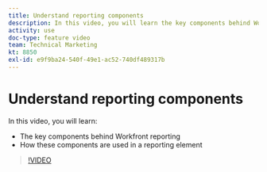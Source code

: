 ```yaml
---
title: Understand reporting components
description: In this video, you will learn the key components behind Workfront reporting and how these are used in a reporting element in [!DNL Adobe Workfront].
activity: use
doc-type: feature video
team: Technical Marketing
kt: 8850
exl-id: e9f9ba24-540f-49e1-ac52-740df489317b
---
```

# Understand reporting components

In this video, you will learn:

* The key components behind Workfront reporting
* How these components are used in a reporting element

>[!VIDEO](https://video.tv.adobe.com/v/335146/?quality=12)
